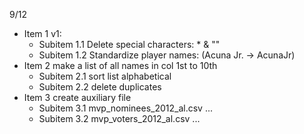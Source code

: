 9/12
- Item 1 v1:
  - Subitem 1.1 Delete special characters: * & ""
  - Subitem 1.2 Standardize player names: (Acuna Jr. -> AcunaJr)
- Item 2 make a list of all names in col 1st to 10th
  - Subitem 2.1 sort list alphabetical
  - Subitem 2.2 delete duplicates
- Item 3 create auxiliary file
  - Subitem 3.1 mvp_nominees_2012_al.csv ...
  - Subitem 3.2 mvp_voters_2012_al.csv ...

 
    